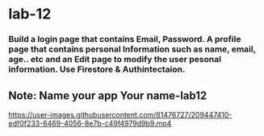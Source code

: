 # lab-12

### Build a login page that contains Email, Password. A profile page that contains personal Information such as name, email, age.. etc and an Edit page to modify the user pesonal information. Use Firestore & Authintectaion.

Note: Name your app Your name-lab12
---


https://user-images.githubusercontent.com/81476727/209447410-edf0f233-6469-4056-8e7b-c49f4979d9b9.mp4

